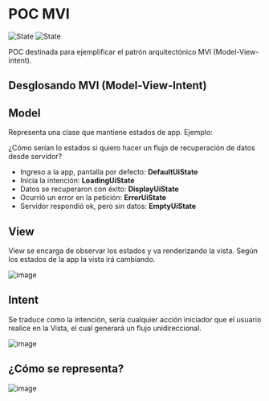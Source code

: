 # POC MVI

![State](https://img.shields.io/badge/Kotlin-v1.5.31-blueviolet)
![State](https://img.shields.io/badge/Gradle-v7.3.3-blue)

POC destinada para ejemplificar el patrón arquitectónico MVI (Model-View-intent).

## Desglosando MVI (Model-View-Intent)

## Model

Representa una clase que mantiene estados de app. Ejemplo:

¿Cómo serían lo estados si quiero hacer un flujo de recuperación de datos desde servidor?

- Ingreso a la app, pantalla por defecto: **DefaultUiState**
- Inicia la intención: **LoadingUiState**
- Datos se recuperaron con éxito: **DisplayUiState**
- Ocurrió un error en la petición: **ErrorUiState**
- Servidor respondió ok, pero sin datos: **EmptyUiState**

## View

View se encarga de observar los estados y va renderizando la vista. Según los estados de la app la vista irá cambiando.

![image](https://user-images.githubusercontent.com/104868802/209144834-88b5853c-753f-445b-b592-6b0f65e70527.png)


## Intent

Se traduce como la intención, sería cualquier acción iniciador que el usuario realice en la Vista, el cual generará un flujo unidireccional.

![image](https://user-images.githubusercontent.com/104868802/209144931-f9634e58-1a34-4475-82ec-29ffbedc6ee8.png)


## ¿Cómo se representa?
![image](https://user-images.githubusercontent.com/104868802/209144660-5865736b-6f19-48b8-ac46-c175d4bdd91b.png)

